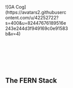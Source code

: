 <div style="width: 200px; height: 200px;">
![GA Cog](https://avatars2.githubusercontent.com/u/42252722?s=400&u=82447676189516e243e244d3f949169c0e91583b&v=4) 
</div>

## The FERN Stack